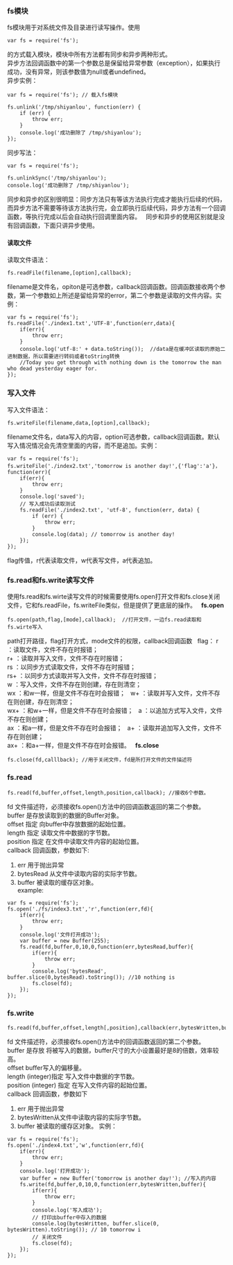 ### fs模块
fs模块用于对系统文件及目录进行读写操作。使用  
```
var fs = require('fs');
```
的方式载入模块，模块中所有方法都有同步和异步两种形式。  
异步方法回调函数中的第一个参数总是保留给异常参数（exception），如果执行成功，没有异常，则该参数值为null或者undefined。  
异步实例：
```
var fs = require('fs'); // 载入fs模块

fs.unlink('/tmp/shiyanlou', function(err) {
    if (err) {
        throw err;
    }
    console.log('成功删除了 /tmp/shiyanlou');
});
```
同步写法：
```
var fs = require('fs');

fs.unlinkSync('/tmp/shiyanlou');
console.log('成功删除了 /tmp/shiyanlou');
```
同步和异步的区别很明显：同步方法只有等该方法执行完成才能执行后续的代码，而异步方法不需要等待该方法执行完，会立即执行后续代码，异步方法有一个回调函数，等执行完成以后会自动执行回调里面内容。  
同步和异步的使用区别就是没有回调函数，下面只讲异步使用。

#### 读取文件
读取文件语法：  
```
fs.readFile(filename,[option],callback);
```
filename是文件名，opiton是可选参数，callback回调函数。回调函数接收两个参数，第一个参数如上所述是留给异常的error，第二个参数是读取的文件内容。实例：
```
var fs = require('fs');
fs.readFile('./index1.txt','UTF-8',function(err,data){ 
    if(err){
        throw err;
    }
    console.log('utf-8:' + data.toString());  //data是在缓冲区读取的原始二进制数据，所以需要进行转码或者toString转换
    //Today you get through with nothing down is the tomorrow the man who dead yesterday eager for.
});
```
### 写入文件
写入文件语法：  
```
fs.writeFile(filename,data,[option],callback);
```
filename文件名，data写入的内容，option可选参数，callback回调函数。默认写入情况情况会先清空里面的内容，而不是追加。实例：
```
var fs = require('fs');
fs.writeFile('./index2.txt','tomorrow is another day!',{'flag':'a'}，function(err){ 
    if(err){
        throw err;
    }
    console.log('saved');
    // 写入成功后读取测试
    fs.readFile('./index2.txt', 'utf-8', function(err, data) {
        if (err) {
            throw err;
        }
        console.log(data); // tomorrow is another day!
    });
});
```
flag传值，r代表读取文件，w代表写文件，a代表追加。

### fs.read和fs.write读写文件
使用fs.read和fs.wirte读写文件的时候需要使用fs.open打开文件和fs.close关闭文件，它和fs.readFile，fs.writeFile类似，但是提供了更底层的操作。  
**fs.open**
```
fs.open(path,flag,[mode],callback);  //打开文件，一边fs.read读取和fs.wirte写入
```
path打开路径，flag打开方式，mode文件的权限，callback回调函数  
flag：
r ：读取文件，文件不存在时报错；  
r+ ：读取并写入文件，文件不存在时报错；  
rs ：以同步方式读取文件，文件不存在时报错；  
rs+ ：以同步方式读取并写入文件，文件不存在时报错；  
w ：写入文件，文件不存在则创建，存在则清空；  
wx ：和w一样，但是文件不存在时会报错；  
w+ ：读取并写入文件，文件不存在则创建，存在则清空；  
wx+ ：和w+一样，但是文件不存在时会报错；  
a ：以追加方式写入文件，文件不存在则创建；  
ax ：和a一样，但是文件不存在时会报错；  
a+ ：读取并追加写入文件，文件不存在则创建；  
ax+ ：和a+一样，但是文件不存在时会报错。  
**fs.close**
```
fs.close(fd,calllback); //用于关闭文件，fd是所打开文件的文件描述符
```
### fs.read
```
fs.read(fd,buffer,offset,length,position,callback); //接收6个参数。
```
fd 文件描述符，必须接收fs.open()方法中的回调函数返回的第二个参数。  
buffer 是存放读取到的数据的Buffer对象。  
offset 指定 向buffer中存放数据的起始位置。  
length 指定 读取文件中数据的字节数。  
position 指定 在文件中读取文件内容的起始位置。  
callback 回调函数，参数如下:  
1. err 用于抛出异常   
2. bytesRead 从文件中读取内容的实际字节数。  
3. buffer 被读取的缓存区对象。  
example:
```
var fs = require('fs');
fs.open('./fs/index3.txt','r',function(err,fd){
    if(err){
        throw err;
    }
    console.log('文件打开成功');
    var buffer = new Buffer(255);
    fs.read(fd,buffer,0,10,0,function(err,bytesRead,buffer){
        if(err){
            throw err;
        }
        console.log('bytesRead', buffer.slice(0,bytesRead).toString()); //10 nothing is
        fs.close(fd);
    });
});
```
### fs.write
```
fs.read(fd,buffer,offset,length[,position],callback(err,bytesWritten,buffer));
```
fd 文件描述符，必须接收fs.open()方法中的回调函数返回的第二个参数。  
buffer 是存放 将被写入的数据，buffer尺寸的大小设置最好是8的倍数，效率较高。  
offset  buffer写入的偏移量。  
length (integer)指定 写入文件中数据的字节数。  
position (integer) 指定 在写入文件内容的起始位置。  
callback 回调函数，参数如下  
1. err 用于抛出异常
2. bytesWritten从文件中读取内容的实际字节数。
3. buffer 被读取的缓存区对象。
实例：
```
var fs = require('fs');
fs.open('./index4.txt','w',function(err,fd){
    if(err){
        throw err;
    }
    console.log('打开成功');
    var buffer = new Buffer('tomorrow is another day!'); //写入的内容
    fs.write(fd,buffer,0,10,0,function(err,bytesWritten,buffer){
        if(err){
            throw err;
        }
        console.log('写入成功');
        // 打印出buffer中存入的数据
        console.log(bytesWritten, buffer.slice(0, bytesWritten).toString()); // 10 tomorrow i
        // 关闭文件
        fs.close(fd);
    });
});
```








